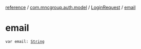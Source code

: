 [reference](../../index.md) / [com.mncgroup.auth.model](../index.md) / [LoginRequest](index.md) / [email](./email.md)

# email

`var email: `[`String`](https://kotlinlang.org/api/latest/jvm/stdlib/kotlin/-string/index.html)
